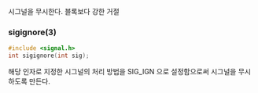 시그널을 무시한다. 블록보다 강한 거절

### sigignore(3)
```c
#include <signal.h>
int sigignore(int sig);
```
해당 인자로 지정한 시그널의 처리 방법을 SIG_IGN 으로 설정함으로써 시그널을 무시하도록 만든다.